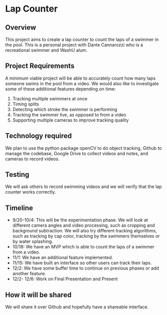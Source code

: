 # Lap Counter
## Overview
This project aims to create a lap counter to count the laps of a swimmer in the pool. This is a personal project with Dante Cannarozzi who is a recreational swimmer and WashU alum. 
## Project Requirements
A minimum viable project will be able to accurately count how many laps someone swims in the pool from a video. We would also like to investigate some of these additional features depending on time: 
<ol>
  <li>Tracking multiple swimmers at once</li>
  <li>Timing splits</li>
  <li>Detecting which stroke the swimmer is performing</li>
  <li>Tracking the swimmer live, as opposed to from a video</li>
  <li>Supporting multiple cameras to improve tracking quality</li>
</ol>

## Technology required
We plan to use the python package openCV to do object tracking, Github to manage the codebase, Google Drive to collect videos and notes, and cameras to record videos.

## Testing
We will ask others to record swimming videos and we will verify that the lap counter works correctly. 

## Timeline
<ul>
  <li>9/20-10/4: This will be the experimentation phase. We will look at different camera angles and video processing, such as cropping and background subtraction. We will also try different tracking algorithms, such as tracking by cap color, tracking by the swimmers themselves or by water splashing.</li>
  <li>10/18: We have an MVP which is able to count the laps of a swimmer from a video.</li>
  <li>11/1: We have an additional feature implemented.</li>
  <li>11/15: We have built an interface so other users can track their laps.</li>
  <li>12/2: We have some buffer time to continue on previous phases or add another feature.</li>
  <li>12/2- 12/6: Work on Final Presentation and Present</li>
</ul>

## How it will be shared
We will share it over Github and hopefully have a shareable interface.
